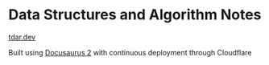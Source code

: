 # Data Structures and Algorithm Notes

[tdar.dev](https://www.tdar.dev/)

Built using [Docusaurus 2](https://docusaurus.io/) with continuous deployment through Cloudflare
